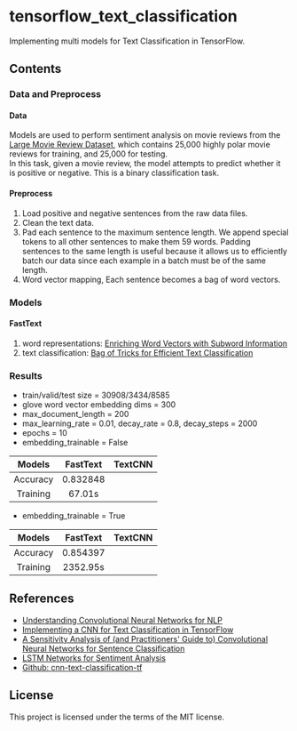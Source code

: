 # tensorflow_text_classification
Implementing multi models for Text Classification in TensorFlow.

## Contents
### Data and Preprocess
#### Data
Models are used to perform sentiment analysis on movie reviews from the [Large Movie Review Dataset](http://ai.stanford.edu/~amaas/data/sentiment/), which contains 25,000 highly polar movie reviews for training, and 25,000 for testing.<br/>
In this task, given a movie review, the model attempts to predict whether it is positive or negative. This is a binary classification task.

#### Preprocess
1. Load positive and negative sentences from the raw data files.
2. Clean the text data.
3. Pad each sentence to the maximum sentence length. We append special <PAD> tokens to all other sentences to make them 59 words. Padding sentences to the same length is useful because it allows us to efficiently batch our data since each example in a batch must be of the same length.
4. Word vector mapping, Each sentence becomes a bag of word vectors.

### Models
#### FastText
1. word representations: [Enriching Word Vectors with Subword Information](https://github.com/SunnyMarkLiu/MachineLearning-DeepLearning-Papers/blob/master/Deep%20Learning/Natural%20Language%20Processing/Word%20Embedding/Enriching%20Word%20Vectors%20with%20Subword%20Information.pdf)
2. text classification: [Bag of Tricks for Efficient Text Classification](https://github.com/SunnyMarkLiu/MachineLearning-DeepLearning-Papers/blob/master/Deep%20Learning/Natural%20Language%20Processing/Sentence%20classification/Bag%20of%20Tricks%20for%20Efficient%20Text%20Classification.pdf)

### Results
- train/valid/test size = 30908/3434/8585
- glove word vector embedding dims = 300
- max_document_length = 200
- max_learning_rate = 0.01, decay_rate = 0.8, decay_steps = 2000
- epochs = 10
- embedding_trainable = False

| Models     | FastText | TextCNN |
| :----:     | :----:   | :----: |
| Accuracy   | 0.832848 |  |
| Training   |  67.01s  |  |

- embedding_trainable = True

| Models     | FastText | TextCNN |
| :----:     | :----:   | :----: |
| Accuracy   | 0.854397 |  |
| Training   | 2352.95s |  |

## References
- [Understanding Convolutional Neural Networks for NLP](http://www.wildml.com/2015/11/understanding-convolutional-neural-networks-for-nlp/)
- [Implementing a CNN for Text Classification in TensorFlow](http://www.wildml.com/2015/12/implementing-a-cnn-for-text-classification-in-tensorflow)
- [A Sensitivity Analysis of (and Practitioners' Guide to) Convolutional Neural Networks for Sentence Classification](https://arxiv.org/abs/1510.03820)
- [LSTM Networks for Sentiment Analysis](http://deeplearning.net/tutorial/lstm.html)
- [Github: cnn-text-classification-tf](https://github.com/cahya-wirawan/cnn-text-classification-tf)

## License
This project is licensed under the terms of the MIT license.
